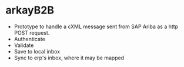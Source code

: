 # arkayB2B
* Prototype to handle a cXML message sent from SAP Ariba as a http POST request.
* Authenticate
* Validate
* Save to local inbox
* Sync to erp's inbox, where it may be mapped


